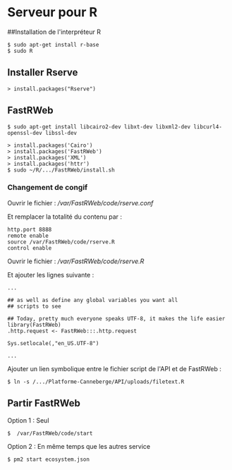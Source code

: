 # Serveur pour R

##Installation de l'interpréteur R

	$ sudo apt-get install r-base
	$ sudo R

## Installer Rserve

	> install.packages("Rserve")

## FastRWeb

	$ sudo apt-get install libcairo2-dev libxt-dev libxml2-dev libcurl4-openssl-dev libssl-dev

	> install.packages('Cairo')
	> install.packages('FastRWeb')
	> install.packages('XML')
	> install.packages('httr')
	$ sudo ~/R/.../FastRWeb/install.sh

### Changement de congif
Ouvrir le fichier :
_/var/FastRWeb/code/rserve.conf_

Et remplacer la totalité du contenu par :

	http.port 8888
	remote enable
	source /var/FastRWeb/code/rserve.R
	control enable

Ouvrir le fichier  :
_/var/FastRWeb/code/rserve.R_

Et ajouter les lignes suivante :

	...

	## as well as define any global variables you want all
	## scripts to see

	## Today, pretty much everyone speaks UTF-8, it makes the life easier
	library(FastRWeb)
	.http.request <- FastRWeb:::.http.request

	Sys.setlocale(,"en_US.UTF-8")

	...

Ajouter un lien symbolique entre le fichier script de l'API et de FastRWeb : 

	$ ln -s /.../Platforme-Canneberge/API/uploads/filetext.R

## Partir FastRWeb

Option 1 : Seul

	$  /var/FastRWeb/code/start
	
Option 2 : En même temps que les autres service

	$ pm2 start ecosystem.json
	

